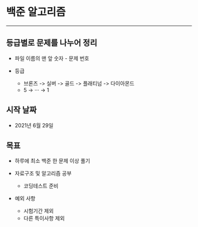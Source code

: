 # 백준 알고리즘
-------------------
## 등급별로 문제를 나누어 정리
 + 파일 이름의 맨 앞 숫자 - 문제 번호
 
 + 등급
   + 브론즈 -> 실버 -> 골드 -> 플래티넘 -> 다이아몬드
   + 5 -> ··· -> 1

## 시작 날짜
 + 2021년 6월 29일

## 목표
 + 하루에 최소 백준 한 문제 이상 풀기
 
 + 자료구조 및 알고리즘 공부
   + 코딩테스트 준비
 
 + 예외 사항
   + 시험기간 제외
   + 다른 특이사항 제외
